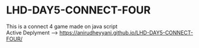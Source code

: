 # LHD-DAY5-CONNECT-FOUR
This is a connect 4 game made on java script<br>
Active Deplyment --> https://anirudheyyani.github.io/LHD-DAY5-CONNECT-FOUR/
